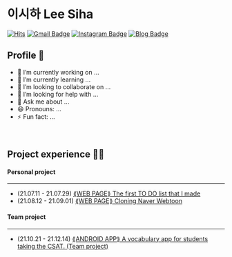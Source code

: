 # 이시하 Lee Siha


[![Hits](https://hits.seeyoufarm.com/api/count/incr/badge.svg?url=https%3A%2F%2Fgithub.com%2Fleesiha&count_bg=%23FFD5D5&title_bg=%23FF7575&icon=&icon_color=%23E7E7E7&title=VISIT&edge_flat=false)](https://hits.seeyoufarm.com)
[![Gmail Badge](https://img.shields.io/badge/Gmail-d14836?style=flat-square&logo=Gmail&logoColor=white&link=mailto:mlice1030@gmail.com)](mailto:mlice1030@gmail.com)
[![Instagram Badge](https://img.shields.io/badge/-Instagram-dd2a7b?style=flat-square&logo=instagram&logoColor=white&link=https://www.instagram.com/1eesiha/)](https://www.instagram.com/1eesiha/) 
[![Blog Badge](http://img.shields.io/badge/-Blog-brightgreen?style=flat-square&logo=FF5722&link=https://blog.naver.com/mlice1030)](https://blog.naver.com/mlice1030)
## Profile 👀
- 🔭 I’m currently working on ... 
- 🌱 I’m currently learning ...
- 👯 I’m looking to collaborate on ...
- 🤔 I’m looking for help with ...
- 💬 Ask me about ...
- 😄 Pronouns: ...
- ⚡ Fun fact: ...

<br>

## Project experience 🤹‍♀️
#### Personal project
---
- (21.07.11 - 21.07.29) [⟪WEB PAGE⟫ The first TO DO list that I made](https://github.com/leesiha/todo-list)
- (21.08.12 - 21.09.01) [⟪WEB PAGE⟫ Cloning Naver Webtoon](https://github.com/leesiha/naver-webtoon)
#### Team project
---
- (21.10.21 - 21.12.14) [⟪ANDROID APP⟫ A vocabulary app for students taking the CSAT. (Team project)](https://github.com/leesiha/sosiji-team-project)



